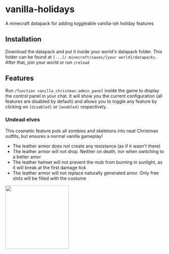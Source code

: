 # vanilla-holidays
A minecraft datapack for adding toggleable vanilla-ish holiday features

## Installation
Download the datapack and put it inside your world's datapack folder. This folder can be found at `[...]/.minecraft/saves/[your world]/datapacks`.
After that, join your world or run `/reload`

## Features
Run `/function vanilla_christmas:admin_panel` inside the game to display the control panel in your chat. 
It will show you the current configuration (all features are disabled by default) and allows you to toggle any feature
by clicking on `[disabled]` or `[enabled]` respectively.

### Undead elves
This cosmetic feature puts all zombies and skeletons into neat Christmas outfits, but ensures a normal vanilla gameplay!
- The leather armor does not create any resistance (as if it wasn't there)
- The leather armor will not drop. Neither on death, nor when switching to a better amor
- The leather helmet will not prevent the mob from burning in sunlight, as it will break at the first damage tick
- The leather armor will not replace naturally generated amor. Only free slots will be filled with the costume
 
<img src="https://github.com/Brofian/vanilla-holidays/assets/47611528/83689dde-fc8f-47ad-ab88-0d16a4117c8c" height="200" />
